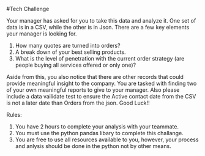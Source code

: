 #Tech Challenge



Your manager has asked for you to take this data and analyze it. One set of data is in a CSV, while the other is in Json. There are a few key elements your manager is looking for. 

  1. How many quotes are turned into orders?
  2. A break down of your best selling products.
  3. What is the level of penetration with the current order strategy (are people buying all services offered or only one)?

Aside from this, you also notice that there are other records that could provide meaningful insight to the company. You are tasked with finding two of your own meaningful reports to give to your manager. Also please include a data vailidate test to ensure the Active contact date from the CSV is not a later date than Orders from the json. Good Luck!!


Rules:
1. You have 2 hours to complete your analysis with your teammate.
2. You must use the python pandas libary to complete this challange.
3. You are free to use all resources available to you, however, your process and anlysis should be done in the python not by other means.
 
